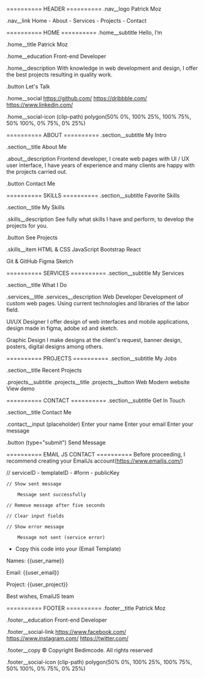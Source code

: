 ========== HEADER ==========
.nav__logo
Patrick <span>Moz</span>

.nav__link
Home - About - Services - Projects - Contact


========== HOME ==========
.home__subtitle
Hello, <span>I’m</span>

.home__title
Patrick Moz

.home__education
Front-end Developer

.home__description
With knowledge in web development and 
design, I offer the best projects resulting 
in quality work.

.button
Let's Talk

.home__social
https://github.com/
https://dribbble.com/
https://www.linkedin.com/

.home__social-icon (clip-path)
polygon(50% 0%, 100% 25%, 100% 75%, 50% 100%, 0% 75%, 0% 25%)


========== ABOUT ==========
.section__subtitle
My <span>Intro</span>

.section__title
About Me

.about__description
Frontend developer, I create web pages with 
UI / UX user interface, I have years of 
experience and many clients are happy with the 
projects carried out.

.button
Contact Me


========== SKILLS ==========
.section__subtitle
Favorite <span>Skills</span>

.section__title
My Skills

.skills__description
See fully what skills I have and perform, 
to develop the projects for you.

.button
See Projects

.skills__item
HTML & CSS
JavaScript
Bootstrap
React

Git & GitHub
Figma
Sketch


========== SERVICES ==========
.section__subtitle
My <span>Services<span>

.section__title
What I Do

.services__title .services__description
Web Developer
Development of custom web pages. 
Using current technologies and 
libraries of the labor field.

UI/UX Designer
I offer design of web interfaces and 
mobile applications, design made in 
figma, adobe xd and sketch.

Graphic Design
I make designs at the client's request, 
banner design, posters, digital 
designs among others.


========== PROJECTS ==========
.section__subtitle
My <span>Jobs</span>

.section__title
Recent Projects

.projects__subtitle .projects__title .projects__button
Web
Modern website
View demo


========== CONTACT ==========
.section__subtitle
Get In <span>Touch</span>

.section__title
Contact Me

.contact__input (placeholder)
Enter your name
Enter your email
Enter your message

.button (type="submit")
Send Message


========== EMAIL JS CONTACT ==========
Before proceeding, I recommend creating your EmailJs account(https://www.emailjs.com/)

// serviceID - templateID - #form - publicKey

	// Show sent message

		Message sent successfully

	// Remove message after five seconds

	// Clear input fields

	// Show error message

		Message not sent (service error)


* Copy this code into your (Email Template)

Names: {{user_name}}

Email: {{user_email}}

Project: {{user_project}}

Best wishes,
EmailJS team


========== FOOTER ==========
.footer__title
Patrick <span>Moz</span>

.footer__education
Front-end Developer  

.footer__social-link
https://www.facebook.com/
https://www.instagram.com/
https://twitter.com/

.footer__copy
&#169; Copyright Bedimcode. All rights reserved

.footer__social-icon (clip-path)
polygon(50% 0%, 100% 25%, 100% 75%, 50% 100%, 0% 75%, 0% 25%)